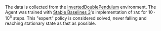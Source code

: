 The data is collected from the [InvertedDoublePendulum](https://gymnasium.farama.org/environments/mujoco/inverted_double_pendulum/) environment. The Agent was trained with [Stable Baselines 3](https://stable-baselines3.readthedocs.io/en/master/)'s implementation of `SAC` for $10 \cdot 10^6$ steps. This "expert" policy is considered solved, never falling and reaching stationary state as fast as possible.
